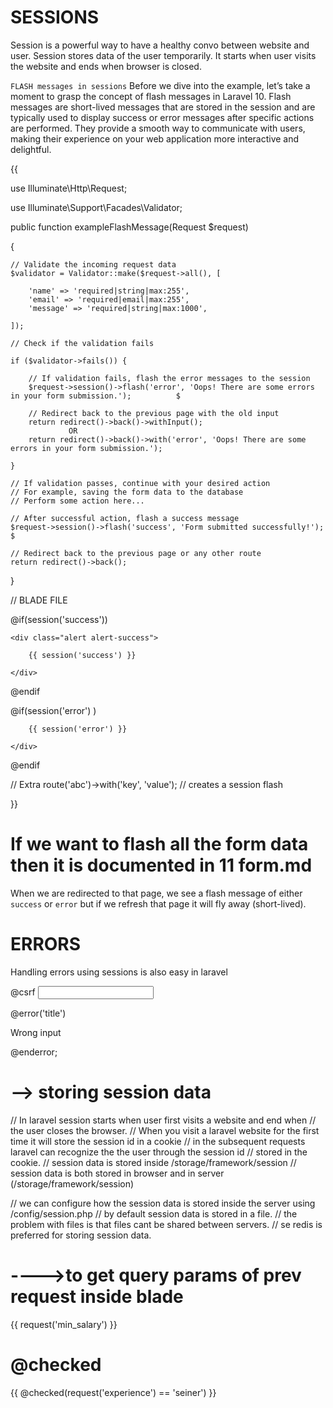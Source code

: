 #                                                 SESSIONS 

Session is a powerful way to have a healthy convo between website and user. Session stores data of the user temporarily. It starts when user visits the website and ends when browser is closed.


`FLASH messages in sessions`
Before we dive into the example, let’s take a moment to grasp the concept of flash messages in Laravel 10. Flash messages are short-lived messages that are stored in the session and are typically used to display success or error messages after specific actions are performed. They provide a smooth way to communicate with users, making their experience on your web application more interactive and delightful.

{{

use Illuminate\Http\Request;

use Illuminate\Support\Facades\Validator;

public function exampleFlashMessage(Request $request)

{

    // Validate the incoming request data
    $validator = Validator::make($request->all(), [

        'name' => 'required|string|max:255',
        'email' => 'required|email|max:255',
        'message' => 'required|string|max:1000',

    ]);

    // Check if the validation fails

    if ($validator->fails()) {

        // If validation fails, flash the error messages to the session
        $request->session()->flash('error', 'Oops! There are some errors in your form submission.');          $

        // Redirect back to the previous page with the old input
        return redirect()->back()->withInput();
                 OR
        return redirect()->back()->with('error', 'Oops! There are some errors in your form submission.');

    }

    // If validation passes, continue with your desired action
    // For example, saving the form data to the database
    // Perform some action here...

    // After successful action, flash a success message
    $request->session()->flash('success', 'Form submitted successfully!');                                   $

    // Redirect back to the previous page or any other route
    return redirect()->back();

}



// BLADE FILE

@if(session('success'))

    <div class="alert alert-success">

        {{ session('success') }}

    </div>

@endif

@if(session('error') )

<div class="alert alert-danger">

        {{ session('error') }}

    </div>

@endif



// Extra
route('abc')->with('key', 'value'); // creates a session flash 

}}



# If we want to flash all the form data then it is documented in 11 form.md

When we are redirected to that page, we see a flash message of either `success` or `error` but if we refresh that page it will fly away (short-lived).










#                         ERRORS

Handling errors using sessions is also easy in laravel

<form>
@csrf

<input id='title' name='title' />

@error('title')
   <p> Wrong input </p>
@enderror;

</form>


# --> storing session data

// In laravel session starts when user first visits a website and end when 
// the user closes the browser.
// When you visit a laravel website for the first time it will store the session id in a cookie
// in the subsequent requests laravel can recognize the the user through the session id 
// stored in the cookie.
// session data is stored inside /storage/framework/session
// session data is both stored in browser and in server (/storage/framework/session)

// we can configure how the session data is stored inside the server using /config/session.php
// by default session data is stored in a file. 
// the problem with files is that files cant be shared between servers.
// se redis is preferred for storing session data.

# ---->to get query params of prev request inside blade

{{
    request('min_salary')
}}

# @checked
{{
    @checked(request('experience') == 'seiner')
}}
